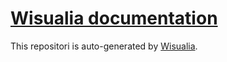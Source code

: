 # [Wisualia documentation](https://rt-tondilt.github.io/wisualia_documentation/)

This repositori is auto-generated by [Wisualia](https://github.com/rt-tondilt/wisualia).
